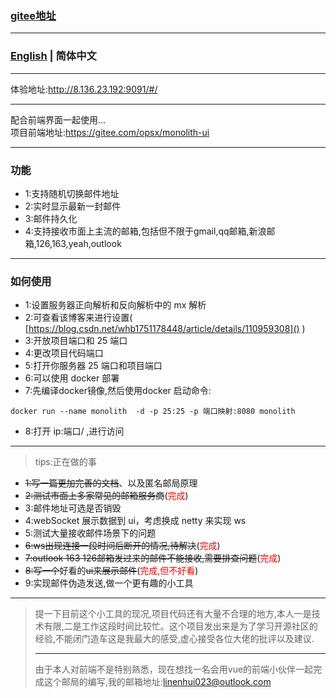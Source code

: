 ###  [gitee地址](http://gitee.com/opsx/monolith-mail)
***
###  [English](./README.md) | 简体中文
***

体验地址:http://8.136.23.192:9091/#/

***
配合前端界面一起使用...<br/>
项目前端地址:https://gitee.com/opsx/monolith-ui

***

### 功能

- 1:支持随机切换邮件地址
- 2:实时显示最新一封邮件
- 3:邮件持久化
- 4:支持接收市面上主流的邮箱,包括但不限于gmail,qq邮箱,新浪邮箱,126,163,yeah,outlook
***
### 如何使用

- 1:设置服务器正向解析和反向解析中的 mx 解析
- 2:可查看该博客来进行设置( [https://blog.csdn.net/whb1751178448/article/details/110959308]() )
- 3:开放项目端口和 25 端口
- 4:更改项目代码端口
- 5:打开你服务器 25 端口和项目端口
- 6:可以使用 docker 部署
- 7:先编译docker镜像,然后使用docker 启动命令:

```
docker run --name monolith  -d -p 25:25 -p 端口映射:8080 monolith
```

- 8:打开 ip:端口/ ,进行访问
***
> tips:正在做的事

- ~~1:写一篇更加完善的文档~~、以及匿名邮局原理
- ~~2:测试市面上多家常见的邮箱服务商~~(<font color="red">完成</font>)
- 3:邮件地址可选是否销毁
- 4:webSocket 展示数据到 ui，考虑换成 netty 来实现 ws
- 5:测试大量接收邮件场景下的问题
- ~~6:ws出现连接一段时间后断开的情况,待解决~~(<font color="red">完成</font>)
- ~~7:outlook 163 126邮箱发过来的邮件不能接收,需要排查问题~~(<font color="red">完成</font>)
- ~~8:写一个~~好看的~~ui来展示邮件~~(<font color="red">完成,但不好看</font>)
- 9:实现邮件伪造发送,做一个更有趣的小工具
***
> 提一下目前这个小工具的现况,项目代码还有大量不合理的地方,本人一是技术有限,二是工作这段时间比较忙。这个项目发出来是为了学习开源社区的经验,不能闭门造车这是我最大的感受,虚心接受各位大佬的批评以及建议.
> ***
> 由于本人对前端不是特别熟悉，现在想找一名会用vue的前端小伙伴一起完成这个邮局的编写,我的邮箱地址:linenhui023@outlook.com